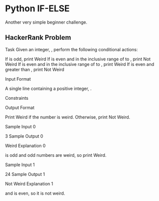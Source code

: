 # Python IF-ELSE
Another very simple beginner challenge. 

## HackerRank Problem

Task
Given an integer, , perform the following conditional actions:

If  is odd, print Weird
If  is even and in the inclusive range of  to , print Not Weird
If  is even and in the inclusive range of  to , print Weird
If  is even and greater than , print Not Weird

Input Format

A single line containing a positive integer, .

Constraints

Output Format

Print Weird if the number is weird. Otherwise, print Not Weird.

Sample Input 0

3
Sample Output 0

Weird
Explanation 0


 is odd and odd numbers are weird, so print Weird.

Sample Input 1

24
Sample Output 1

Not Weird
Explanation 1


 and  is even, so it is not weird.